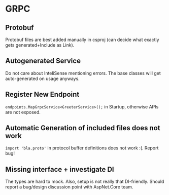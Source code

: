 # GRPC

## Protobuf
Protobuf files are best added manually in csproj (can decide what exactly gets generated+Include as Link).
## Autogenerated Service
Do not care about InteliSense mentioning errors. 
The base classes will get auto-generated on usage anyways.
## Register New Endpoint
`endpoints.MapGrpcService<GreeterService>();` in Startup, otherwise APIs are not exposed.
## Automatic Generation of included files does not work
`import 'bla.proto'` in protocol buffer definitions does not work :(. Report bug!

## Missing interface + investigate DI
The types are hard to mock. Also, setup is not really that DI-friendly. Should report a bug/design discussion point with AspNet.Core team.